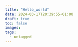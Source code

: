 ```yaml
---
title: "Hello_world"
date: 2024-03-17T20:39:55+01:00
draft: true
toc: false
images:
tags:
  - untagged
---
```


